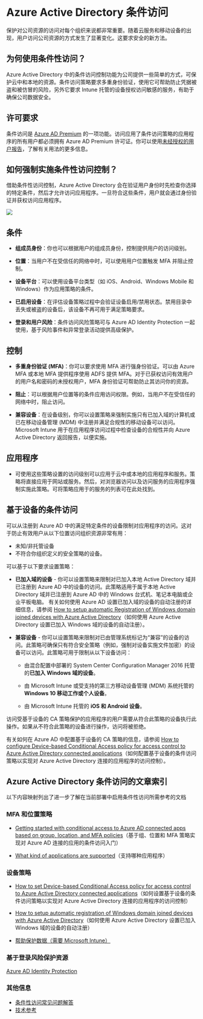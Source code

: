 <properties
	pageTitle="Azure Active Directory 条件访问 | Azure"  
	description="借助条件性访问控制，Azure Active Directory 会在验证用户身份时先检查你选取的特定条件，然后才允许访问应用程序。一旦符合这些条件，用户就会通过身份验证并获权访问应用程序。"  
	services="active-directory" 
	keywords="对应用的条件性访问, 使用 Azure AD 进行条件性访问, 保护对公司资源的访问, 条件性访问策略" 
	documentationCenter=""
	authors="markusvi"
	manager="femila"
	editor=""/>  


<tags 
	ms.service="active-directory" 
	ms.date="08/08/2016"
	wacn.date="" />  


# Azure Active Directory 条件访问   
  
保护对公司资源的访问对每个组织来说都非常重要。随着云服务和移动设备的出现，用户访问公司资源的方式发生了显著变化。这要求安全的新方法。
  
## 为何使用条件性访问？  

Azure Active Directory 中的条件访问控制功能为公司提供一些简单的方式，可保护云中和本地的资源。条件访问策略要求多重身份验证，使用它可帮助防止凭据被盗和被仿冒的风险，另外它要求 Intune 托管的设备授权访问敏感的服务，有助于确保公司数据安全。



## 许可要求

条件访问是 [Azure AD Premium](/documentation/services/identity) 的一项功能。访问应用了条件访问策略的应用程序的所有用户都必须拥有 Azure AD Premium 许可证。你可以使用[未经授权的用户报告](https://aka.ms/utc5ix)，了解有关用法的更多信息。





## 如何强制实施条件性访问控制？  
 借助条件性访问控制，Azure Active Directory 会在验证用户身份时先检查你选择的特定条件，然后才允许访问应用程序。一旦符合这些条件，用户就会通过身份验证并获权访问应用程序。
   
![](./media/active-directory-conditional-access/conditionalaccess-overview.png)  


## 条件
  
- **组成员身份**：你也可以根据用户的组成员身份，控制提供用户的访问级别。

- **位置**：当用户不在受信任的网络中时，可以使用用户位置触发 MFA 并阻止控制。

- **设备平台**：可以使用设备平台类型（如 iOS、Android、Windows Mobile 和 Windows）作为应用策略的条件。

- **已启用设备**：在评估设备策略过程中会验证设备启用/禁用状态。禁用目录中丢失或被盗的设备后，该设备不再可用于满足策略要求。

- **登录和用户风险**：条件访问风险策略可与 Azure AD Identity Protection 一起使用，基于风险事件和异常登录活动提供高级保护。


## 控制
   
- **多重身份验证 (MFA)**：你可以要求使用 MFA 进行强身份验证。可以由 Azure MFA 或本地 MFA 提供程序使用 ADFS 提供 MFA。对于已获权访问有效用户的用户名和密码的未授权用户，MFA 身份验证可帮助防止其访问你的资源。

- **阻止**：可以根据用户位置等的条件应用访问权限。例如，当用户不在受信任的网络中时，阻止访问。

- **兼容设备**：在设备级别，你可以设置策略来强制实施只有已加入域的计算机或已在移动设备管理 (MDM) 中注册并满足合规性的移动设备可以访问。Microsoft Intune 用于在应用程序访问过程中检查设备的合规性并向 Azure Active Directory 返回报告，以便实施。
 

## 应用程序

- 可使用这些策略设置的访问级别可以应用于云中或本地的应用程序和服务。策略将直接应用于网站或服务。然后，对浏览器访问以及访问服务的应用程序强制实施此策略。可将策略应用于的服务的列表可在此处找到。


## 基于设备的条件访问

可以从注册到 Azure AD 中的满足特定条件的设备限制对应用程序的访问。这对于防止有效用户从以下位置访问组织资源非常有用：

- 未知/非托管设备
- 不符合你组织定义的安全策略的设备。

可以基于以下要求设置策略：

- **已加入域的设备** - 你可以设置策略来限制对已加入本地 Active Directory 域并已注册到 Azure AD 中的设备的访问。此策略适用于属于本地 Active Directory 域并已注册到 Azure AD 中的 Windows 台式机、笔记本电脑或企业平板电脑。
有关如何使用 Azure AD 设置已加入域的设备的自动注册的详细信息，请参阅 [How to setup automatic Registration of Windows domain joined devices with Azure Active Directory](active-directory-conditional-access-automatic-device-registration-setup.md)（如何使用 Azure Active Directory 设置已加入 Windows 域的设备的自动注册）。

- **兼容设备** - 你可以设置策略来限制对已由管理系统标记为“兼容”的设备的访问。此策略可确保只有符合安全策略（例如，强制对设备实施文件加密）的设备可以访问。此策略可用于限制从以下设备访问：

    - 由混合配置中部署的 System Center Configuration Manager 2016 托管的**已加入 Windows 域的设备**。

    - 由 Microsoft Intune 或受支持的第三方移动设备管理 (MDM) 系统托管的 **Windows 10 移动工作或个人设备**。

    - 由 Microsoft Intune 托管的 **iOS 和 Android 设备**。


访问受基于设备的 CA 策略保护的应用程序的用户需要从符合此策略的设备执行此操作。如果从不符合此策略的设备进行操作，访问将被拒绝。

有关如何在 Azure AD 中配置基于设备的 CA 策略的信息，请参阅 [How to configure Device-based Conditional Access policy for access control to Azure Active Directory connected applications](/documentation/articles/active-directory-conditional-access-policy-connected-applications/)（如何配置基于设备的条件访问策略以实现对 Azure Active Directory 连接的应用程序的访问控制）。

## Azure Active Directory 条件访问的文章索引
  
以下内容映射列出了进一步了解在当前部署中启用条件性访问所需参考的文档


### MFA 和位置策略

- [Getting started with conditional access to Azure AD connected apps based on group, location, and MFA policies](/documentation/articles/active-directory-conditional-access-azuread-connected-apps/)（基于组、位置和 MFA 策略实现对 Azure AD 连接的应用的条件访问入门）

- [What kind of applications are supported](/documentation/articles/active-directory-conditional-access-supported-apps/)（支持哪种应用程序）


### 设备策略

- [How to set Device-based Conditional Access policy for access control to Azure Active Directory connected applications](active-directory-conditional-access-policy-connected-applications.md)（如何设置基于设备的条件访问策略以实现对 Azure Active Directory 连接的应用程序的访问控制）

- [How to setup automatic registration of Windows domain joined devices with Azure Active Directory](active-directory-conditional-access-automatic-device-registration-setup.md)（如何使用 Azure Active Directory 设置已加入 Windows 域的设备的自动注册）

- [帮助保护数据（需要 Microsoft Intune）](https://docs.microsoft.com/intune/deploy-use/use-remote-wipe-to-help-protect-data-using-microsoft-intune)


### 基于登录风险保护资源

[Azure AD Identity Protection](/documentation/articles/active-directory-identityprotection/)

### 其他信息

- [条件性访问常见问题解答](/documentation/articles/active-directory-conditional-faqs/)
- [技术参考](/documentation/articles/active-directory-conditional-access-technical-reference/)

<!---HONumber=Mooncake_0829_2016-->